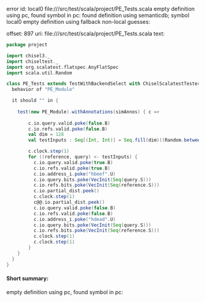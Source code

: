 error id: local0
file://<WORKSPACE>/src/test/scala/project/PE_Tests.scala
empty definition using pc, found symbol in pc: 
found definition using semanticdb; symbol local0
empty definition using fallback
non-local guesses:

offset: 897
uri: file://<WORKSPACE>/src/test/scala/project/PE_Tests.scala
text:
```scala
package project

import chisel3._
import chiseltest._
import org.scalatest.flatspec.AnyFlatSpec
import scala.util.Random

class PE_Tests extends TestWithBackendSelect with ChiselScalatestTester {
  behavior of "PE_Module"

  it should "" in {
    
    test(new PE_Module).withAnnotations(simAnnos) { c =>
      
        c.io.query.valid.poke(false.B)
        c.io.refs.valid.poke(false.B)
        val dim = 128
        val testInputs : Seq[(Int, Int)] = Seq.fill(dim)((Random.between(-10, 11), Random.between(-10, 11)))

        c.clock.step(1)
        for ((reference, query) <- testInputs) {
          c.io.query.valid.poke(true.B)
          c.io.refs.valid.poke(true.B)
          c.io.address_i.poke("hbeef".U)
          c.io.query.bits.poke(VecInit(Seq(query.S)))
          c.io.refs.bits.poke(VecInit(Seq(reference.S)))
          c.io.partial_dist.peek()
          c.clock.step(1)
          c@@.io.partial_dist.peek()
          c.io.query.valid.poke(false.B)
          c.io.refs.valid.poke(false.B)
          c.io.address_i.poke("hdead".U)
          c.io.query.bits.poke(VecInit(Seq(query.S)))
          c.io.refs.bits.poke(VecInit(Seq(reference.S)))
          c.clock.step(1)
          c.clock.step(1)
        }
    }
  }
}

```


#### Short summary: 

empty definition using pc, found symbol in pc: 